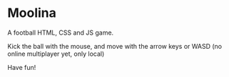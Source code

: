 # Moolina

A football HTML, CSS and JS game.

Kick the ball with the mouse, and move with the arrow keys or WASD (no online multiplayer yet, only local)

Have fun!
